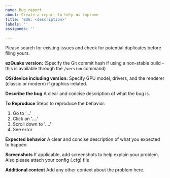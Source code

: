```yaml
---
name: Bug report
about: Create a report to help us improve
title: 'BUG: <description>'
labels: ''
assignees: ''

---
```


Please search for existing issues and check for potential duplicates before filing yours.

**ezQuake version:**
(Specify the Git commit hash if using a non-stable build - this is available through the `/version` command)

**OS/device including version:**
Specify GPU model, drivers, and the renderer (classic or modern) if graphics-related.

**Describe the bug**
A clear and concise description of what the bug is.

**To Reproduce**
Steps to reproduce the behavior:
1. Go to '...'
2. Click on '....'
3. Scroll down to '....'
4. See error

**Expected behavior**
A clear and concise description of what you expected to happen.

**Screenshots**
If applicable, add screenshots to help explain your problem.
Also please attach your config (.cfg) file

**Additional context**
Add any other context about the problem here.
